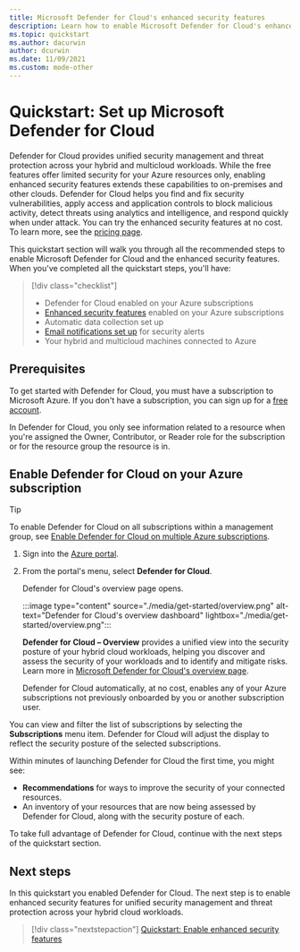 ```yaml
---
title: Microsoft Defender for Cloud's enhanced security features
description: Learn how to enable Microsoft Defender for Cloud's enhanced security features.
ms.topic: quickstart
ms.author: dacurwin
author: dcurwin
ms.date: 11/09/2021
ms.custom: mode-other
---
```


# Quickstart: Set up Microsoft Defender for Cloud

Defender for Cloud provides unified security management and threat protection across your hybrid and multicloud workloads. While the free features offer limited security for your Azure resources only, enabling enhanced security features extends these capabilities to on-premises and other clouds. Defender for Cloud helps you find and fix security vulnerabilities, apply access and application controls to block malicious activity, detect threats using analytics and intelligence, and respond quickly when under attack. You can try the enhanced security features at no cost. To learn more, see the [pricing page](https://azure.microsoft.com/pricing/details/defender-for-cloud/).

This quickstart section will walk you through all the recommended steps to enable Microsoft Defender for Cloud and the enhanced security features. When you've completed all the quickstart steps, you'll have:

> [!div class="checklist"]
> * Defender for Cloud enabled on your Azure subscriptions
> * [Enhanced security features](enhanced-security-features-overview.md) enabled on your Azure subscriptions
> * Automatic data collection set up
> * [Email notifications set up](configure-email-notifications.md) for security alerts
> * Your hybrid and multicloud machines connected to Azure

## Prerequisites
To get started with Defender for Cloud, you must have a subscription to Microsoft Azure. If you don't have a subscription, you can sign up for a [free account](https://azure.microsoft.com/pricing/free-trial/).

In Defender for Cloud, you only see information related to a resource when you're assigned the Owner, Contributor, or Reader role for the subscription or for the resource group the resource is in.

## Enable Defender for Cloud on your Azure subscription

> [!TIP]
> To enable Defender for Cloud on all subscriptions within a management group, see [Enable Defender for Cloud on multiple Azure subscriptions](onboard-management-group.md).

1. Sign into the [Azure portal](https://azure.microsoft.com/features/azure-portal/).

1. From the portal's menu, select **Defender for Cloud**. 

    Defender for Cloud's overview page opens.

    :::image type="content" source="./media/get-started/overview.png" alt-text="Defender for Cloud's overview dashboard" lightbox="./media/get-started/overview.png":::

    **Defender for Cloud – Overview** provides a unified view into the security posture of your hybrid cloud workloads, helping you discover and assess the security of your workloads and to identify and mitigate risks. Learn more in [Microsoft Defender for Cloud's overview page](overview-page.md).

    Defender for Cloud automatically, at no cost, enables any of your Azure subscriptions not previously onboarded by you or another subscription user.

You can view and filter the list of subscriptions by selecting the **Subscriptions** menu item. Defender for Cloud will adjust the display to reflect the security posture of the selected subscriptions. 

Within minutes of launching Defender for Cloud the first time, you might see:

- **Recommendations** for ways to improve the security of your connected resources.
- An inventory of your resources that are now being assessed by Defender for Cloud, along with the security posture of each.

To take full advantage of Defender for Cloud, continue with the next steps of the quickstart section.



## Next steps
In this quickstart you enabled Defender for Cloud. The next step is to enable enhanced security features for unified security management and threat protection across your hybrid cloud workloads.

> [!div class="nextstepaction"]
> [Quickstart: Enable enhanced security features](enable-enhanced-security.md)
